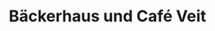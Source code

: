 ---
title: "Bäckerhaus und Café Veit"
url: /pfullingen/baeckerhaus-und-cafe-veit/
shop: Bäckerei
---